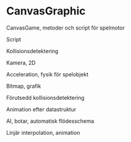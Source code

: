 # CanvasGraphic 

CanvasGame, metoder och script för spelmotor 

Script  

Kollisionsdetektering  

Kamera, 2D 

Acceleration, fysik för spelobjekt

Bitmap, grafik  

Förutsedd kollisionsdetektering  

Animation efter datastruktur  

AI, botar, automatisk flödesschema

Linjär interpolation, animation  





